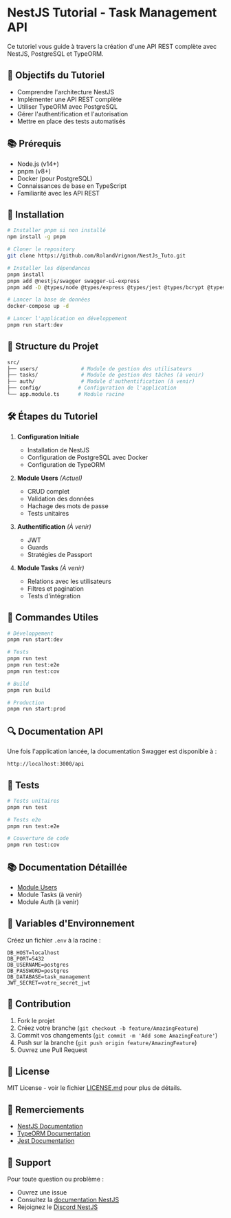 # NestJS Tutorial - Task Management API

Ce tutoriel vous guide à travers la création d'une API REST complète avec NestJS, PostgreSQL et TypeORM.

## 🎯 Objectifs du Tutoriel

- Comprendre l'architecture NestJS
- Implémenter une API REST complète
- Utiliser TypeORM avec PostgreSQL
- Gérer l'authentification et l'autorisation
- Mettre en place des tests automatisés

## 📚 Prérequis

- Node.js (v14+)
- pnpm (v8+)
- Docker (pour PostgreSQL)
- Connaissances de base en TypeScript
- Familiarité avec les API REST

## 🚀 Installation

```bash
# Installer pnpm si non installé
npm install -g pnpm

# Cloner le repository
git clone https://github.com/RolandVrignon/NestJs_Tuto.git

# Installer les dépendances
pnpm install
pnpm add @nestjs/swagger swagger-ui-express
pnpm add -D @types/node @types/express @types/jest @types/bcrypt @types/passport-jwt

# Lancer la base de données
docker-compose up -d

# Lancer l'application en développement
pnpm run start:dev
```

## 📖 Structure du Projet

```bash
src/
├── users/              # Module de gestion des utilisateurs
├── tasks/              # Module de gestion des tâches (à venir)
├── auth/               # Module d'authentification (à venir)
├── config/            # Configuration de l'application
└── app.module.ts      # Module racine
```

## 🛠️ Étapes du Tutoriel

1. **Configuration Initiale**
   - Installation de NestJS
   - Configuration de PostgreSQL avec Docker
   - Configuration de TypeORM

2. **Module Users** _(Actuel)_
   - CRUD complet
   - Validation des données
   - Hachage des mots de passe
   - Tests unitaires

3. **Authentification** _(À venir)_
   - JWT
   - Guards
   - Stratégies de Passport

4. **Module Tasks** _(À venir)_
   - Relations avec les utilisateurs
   - Filtres et pagination
   - Tests d'intégration

## 📝 Commandes Utiles

```bash
# Développement
pnpm run start:dev

# Tests
pnpm run test
pnpm run test:e2e
pnpm run test:cov

# Build
pnpm run build

# Production
pnpm run start:prod
```

## 🔍 Documentation API

Une fois l'application lancée, la documentation Swagger est disponible à :
```
http://localhost:3000/api
```

## 🧪 Tests

```bash
# Tests unitaires
pnpm run test

# Tests e2e
pnpm run test:e2e

# Couverture de code
pnpm run test:cov
```

## 📚 Documentation Détaillée

- [Module Users](src/users/README.md)
- Module Tasks (à venir)
- Module Auth (à venir)

## 🔐 Variables d'Environnement

Créez un fichier `.env` à la racine :

```env
DB_HOST=localhost
DB_PORT=5432
DB_USERNAME=postgres
DB_PASSWORD=postgres
DB_DATABASE=task_management
JWT_SECRET=votre_secret_jwt
```

## 🤝 Contribution

1. Fork le projet
2. Créez votre branche (`git checkout -b feature/AmazingFeature`)
3. Commit vos changements (`git commit -m 'Add some AmazingFeature'`)
4. Push sur la branche (`git push origin feature/AmazingFeature`)
5. Ouvrez une Pull Request

## 📝 License

MIT License - voir le fichier [LICENSE.md](LICENSE.md) pour plus de détails.

## 🙏 Remerciements

- [NestJS Documentation](https://docs.nestjs.com/)
- [TypeORM Documentation](https://typeorm.io/)
- [Jest Documentation](https://jestjs.io/)

## 🤔 Support

Pour toute question ou problème :
- Ouvrez une issue
- Consultez la [documentation NestJS](https://docs.nestjs.com/)
- Rejoignez le [Discord NestJS](https://discord.gg/nestjs)
